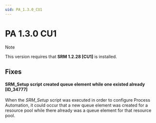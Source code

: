 ```yaml
---
uid: PA_1.3.0_CU1
---
```


# PA 1.3.0 CU1

> [!NOTE]
> This version requires that **SRM 1.2.28 [CU1]** is installed.

## Fixes

#### SRM_Setup script created queue element while one existed already [ID_34777]

When the *SRM_Setup* script was executed in order to configure Process Automation, it could occur that a new queue element was created for a resource pool while there already was a queue element for that resource pool.
